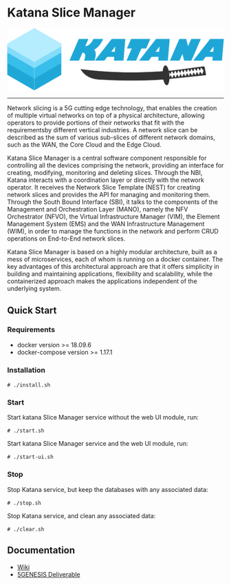 # Katana Slice Manager

![](./katana-ui/ui/static/images/katana-logo.svg)

----------

Network slicing is a 5G cutting edge technology, that enables the creation of multiple virtual networks on top of a physical architecture, allowing operators to provide portions of their networks that fit with the requirementsby different vertical industries. A network slice can be described as the sum of various sub-slices of different network domains, such as the WAN, the Core Cloud and the Edge Cloud. 

Katana Slice Manager is a central software component responsible for controlling all the devices comprising the network, providing an interface for creating, modifying, monitoring and deleting slices. Through the NBI, Katana interacts with a coordination layer or directly with the network operator. It receives the Network Slice Template (NEST) for creating network slices and provides the API for managing and monitoring them. Through the South Bound Interface (SBI), it talks to the components of the Management and Orchestration Layer (MANO), namely the NFV Orchestrator (NFVO), the Virtual Infrastructure Manager (VIM), the Element Management System (EMS) and the WAN Infrastructure Management (WIM), in order to manage the functions in the network and perform CRUD operations on End-to-End network slices.

Katana Slice Manager is based on a highly modular architecture, built as a mess of microservices, each of whom is running on a docker container. The key advantages of this architectural approach are that it offers simplicity in building and maintaining applications, flexibility and scalability, while the containerized approach makes the applications independent of the underlying system.

## Quick Start

### Requirements
- docker version >= 18.09.6
- docker-compose version >= 1.17.1

### Installation
````
# ./install.sh
````

### Start
Start katana Slice Manager service without the web UI module, run:
````
# ./start.sh
````

Start katana Slice Manager service and the web UI module, run:
````
# ./start-ui.sh
````

### Stop
Stop Katana service, but keep the databases with any associated data:
````
# ./stop.sh
````

Stop Katana service, and clean any associated data:
````
# ./clear.sh
````
## Documentation
- [Wiki](https://github.com/medianetlab/katana-slice_manager/wiki)
- [5GENESIS Deliverable](https://5genesis.eu/wp-content/uploads/2019/10/5GENESIS_D3.3_v1.0.pdf)